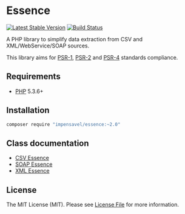 # Essence
[![Latest Stable Version](https://poser.pugx.org/impensavel/essence/v/stable.svg)](https://packagist.org/packages/impensavel/essence)
[![Build Status](https://travis-ci.org/impensavel/essence.svg?branch=master)](https://travis-ci.org/impensavel/essence)

A PHP library to simplify data extraction from CSV and XML/WebService/SOAP sources.

This library aims for [PSR-1][], [PSR-2][] and [PSR-4][] standards compliance.

[PSR-1]: https://github.com/php-fig/fig-standards/blob/master/accepted/PSR-1-basic-coding-standard.md
[PSR-2]: https://github.com/php-fig/fig-standards/blob/master/accepted/PSR-2-coding-style-guide.md
[PSR-4]: https://github.com/php-fig/fig-standards/blob/master/accepted/PSR-4-autoloader.md

## Requirements
* [PHP](http://www.php.net) 5.3.6+

## Installation
``` bash
composer require "impensavel/essence:~2.0"
```

## Class documentation
- [CSV Essence](docs/CSVEssence.md)
- [SOAP Essence](docs/SOAPEssence.md)
- [XML Essence](docs/XMLEssence.md)

## License
The MIT License (MIT). Please see [License File](LICENSE.md) for more information.

